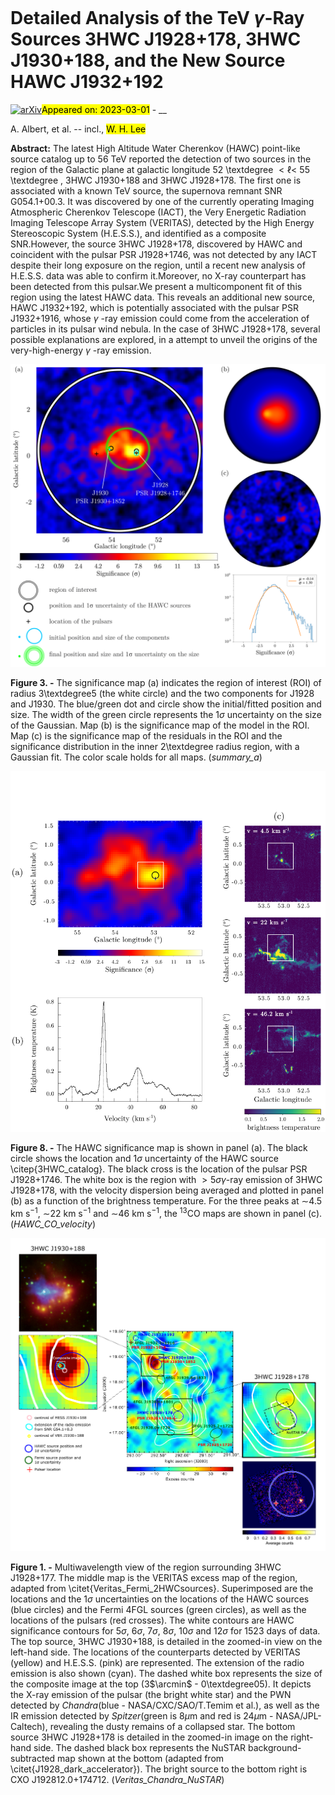 <div class="macros" style="visibility:hidden;">
$\newcommand{\ensuremath}{}$
$\newcommand{\xspace}{}$
$\newcommand{\object}[1]{\texttt{#1}}$
$\newcommand{\farcs}{{.}''}$
$\newcommand{\farcm}{{.}'}$
$\newcommand{\arcsec}{''}$
$\newcommand{\arcmin}{'}$
$\newcommand{\ion}[2]{#1#2}$
$\newcommand{\textsc}[1]{\textrm{#1}}$
$\newcommand{\hl}[1]{\textrm{#1}}$
$\newcommand{\vdag}{(v)^\dagger}$
$\newcommand$
$\newcommand$</div>

<div class="macros" style="visibility:hidden;">
$\newcommand{\ensuremath}{}$
$\newcommand{\xspace}{}$
$\newcommand{\object}[1]{\texttt{#1}}$
$\newcommand{\farcs}{{.}''}$
$\newcommand{\farcm}{{.}'}$
$\newcommand{\arcsec}{''}$
$\newcommand{\arcmin}{'}$
$\newcommand{\ion}[2]{#1#2}$
$\newcommand{\textsc}[1]{\textrm{#1}}$
$\newcommand{\hl}[1]{\textrm{#1}}$
$\newcommand{\vdag}{(v)^\dagger}$
$\newcommand$
$\newcommand$</div>



<div id="title">

# Detailed Analysis of the TeV $\gamma$-Ray Sources 3HWC J1928+178, 3HWC J1930+188, and the New Source HAWC J1932+192

</div>
<div id="comments">

[![arXiv](https://img.shields.io/badge/arXiv-2302.14137-b31b1b.svg)](https://arxiv.org/abs/2302.14137)<mark>Appeared on: 2023-03-01</mark> - __

</div>
<div id="authors">

A. Albert, et al. -- incl., <mark><mark>W. H. Lee</mark></mark>

</div>
<div id="abstract">

**Abstract:** The latest High Altitude Water Cherenkov (HAWC) point-like source catalog up to  56 TeV reported the detection of two sources in the region of the Galactic plane at galactic longitude 52 \textdegree $< \ell <$ 55 \textdegree , 3HWC J1930+188 and 3HWC J1928+178. The first one is associated with a known TeV source, the supernova remnant SNR G054.1+00.3. It was discovered by one of the currently operating Imaging Atmospheric Cherenkov Telescope (IACT), the Very Energetic Radiation Imaging Telescope Array System (VERITAS), detected by the High Energy Stereoscopic System (H.E.S.S.), and identified as a composite SNR.However, the source 3HWC J1928+178, discovered by HAWC and coincident with the pulsar PSR J1928+1746, was not detected by any IACT despite their long exposure on the region, until a recent new analysis of H.E.S.S. data was able to confirm it.Moreover, no X-ray counterpart has been detected from this pulsar.We present a multicomponent fit of this region using the latest HAWC data. This reveals an additional new source, HAWC J1932+192, which is potentially associated with the pulsar PSR J1932+1916, whose $\gamma$ -ray emission could come from the acceleration of particles in its pulsar wind nebula. In the case of 3HWC J1928+178, several possible explanations are explored, in a attempt to unveil the origins of the very-high-energy $\gamma$ -ray emission.

</div>

<div id="div_fig1">

<img src="tmp_2302.14137/./summary_initial.png" alt="Fig3" width="100%"/>

**Figure 3. -**  The significance map (a) indicates the region of interest (ROI) of radius 3\textdegree5 (the white circle) and the two components for J1928 and J1930. The blue/green dot and circle show the initial/fitted position and size. The width of the green circle represents the 1$\sigma$ uncertainty on the size of the Gaussian.
    Map (b) is the significance map of the model in the ROI.
    Map (c) is the significance map of the residuals in the ROI and the significance distribution in the inner 2\textdegree  radius region, with a Gaussian fit. The color scale holds for all maps.
     (*summary_a*)

</div>
<div id="div_fig2">

<img src="tmp_2302.14137/./HAWC_CO_velocity.png" alt="Fig8" width="100%"/>

**Figure 8. -** The HAWC significance map is shown in panel (a). The black circle shows the location and 1$\sigma$ uncertainty of the HAWC source \citep{3HWC_catalog}. The black cross is the location of the pulsar PSR J1928+1746. The white box is the region with $>5\sigma$$\gamma$-ray emission of 3HWC J1928+178, with the velocity dispersion being averaged and plotted in panel (b) as a function of the brightness temperature. For the three peaks at $\sim$4.5 km s$^{-1}$, $\sim$22 km s$^{-1}$ and $\sim$46 km s$^{-1}$, the $^{13}$CO maps are shown in panel (c). (*HAWC_CO_velocity*)

</div>
<div id="div_fig3">

<img src="tmp_2302.14137/./Veritas_Chandra_NuSTAR.png" alt="Fig1" width="100%"/>

**Figure 1. -** Multiwavelength view of the region surrounding 3HWC J1928+177. The middle map is the VERITAS excess map of the region, adapted from \citet{Veritas_Fermi_2HWCsources}. Superimposed are the locations and the 1$\sigma$ uncertainties on the locations of the HAWC sources (blue circles) and the Fermi 4FGL sources (green circles), as well as the locations of the pulsars (red crosses). The white contours are HAWC significance contours for 5$\sigma$, 6$\sigma$, 7$\sigma$, 8$\sigma$, 10$\sigma$ and 12$\sigma$ for 1523 days of data.
    The top source, 3HWC J1930+188, is detailed in the zoomed-in view on the left-hand side. The locations of the counterparts detected by VERITAS (yellow) and H.E.S.S. (pink) are represented. The extension of the radio emission is also shown (cyan). The dashed white box represents the size of the composite image at the top (3$\arcmin$ - 0\textdegree05). It depicts the X-ray emission of the pulsar (the bright white star) and the PWN detected by _Chandra_(blue - NASA/CXC/SAO/T.Temim et al.), as well as the IR emission detected by _Spitzer_(green is 8$\mu$m and red is 24$\mu$m - NASA/JPL-Caltech), revealing the dusty remains of a collapsed star. The bottom source 3HWC J1928+178 is detailed in the zoomed-in image on the right-hand side. The dashed black box represents the NuSTAR background-subtracted map shown at the bottom (adapted from \citet{J1928_dark_accelerator}). The bright source to the bottom right is CXO J192812.0+174712.
     (*Veritas_Chandra_NuSTAR*)

</div>